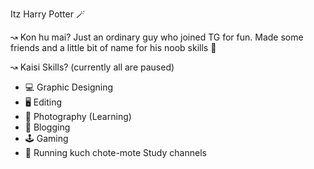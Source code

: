 Itz Harry Potter 🪄

↝ Kon hu mai? 
Just an ordinary guy who joined TG for fun. Made some friends and a little bit of name for his noob skills 🫠

↝ Kaisi Skills? 
(currently all are paused)
- 💻 Graphic Designing
- 🖥 Editing 
- 📸 Photography (Learning) 
- 📃 Blogging 
- 🕹 Gaming
- 📕 Running kuch chote-mote Study channels
